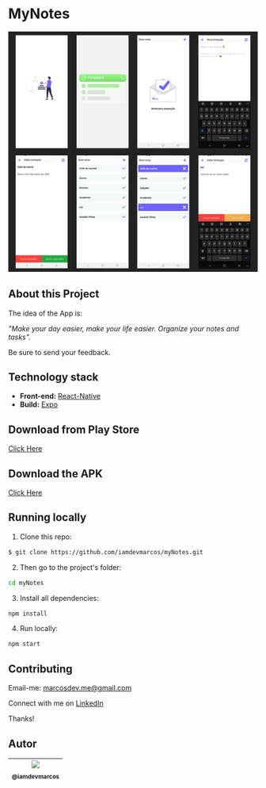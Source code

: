# MyNotes

<p align="center">
  <a href="https://play.google.com/store/apps/dev?id=9174914011828107681">
    <img src="./assets/Project.png" width="550">
  </a>
</p>

## About this Project

The idea of the App is:

_"Make your day easier, make your life easier. Organize your notes and tasks"._

Be sure to send your feedback.

## Technology stack

- **Front-end:** [React-Native](https://reactnative.dev/)
- **Build:** [Expo](https://expo.dev/)

## Download from Play Store

[Click Here](https://play.google.com/store/apps/dev?id=9174914011828107681)

## Download the APK

[Click Here](https://play.google.com/store/apps/dev?id=9174914011828107681)

## Running locally

1. Clone this repo:

```sh
$ git clone https://github.com/iamdevmarcos/myNotes.git
```

2. Then go to the project's folder:

```sh
cd myNotes
```

3. Install all dependencies:

```sh
npm install
```

4. Run locally:

```sh
npm start
```

## Contributing

Email-me: marcosdev.me@gmail.com

Connect with me on [LinkedIn](https://www.linkedin.com/in/iamdevmarcos/)

Thanks!

## Autor

| [<img src="https://avatars.githubusercontent.com/u/92524722?v=4" width=115><br><sub>@iamdevmarcos</sub>](https://github.com/iamdevmarcos) |
| :---------------------------------------------------------------------------------------------------------------------------------------: |
